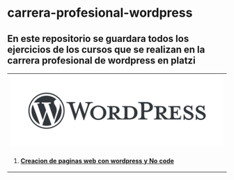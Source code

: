 # carrera-profesional-wordpress
## En este repositorio se guardara todos los ejercicios de los cursos que se realizan en la carrera profesional de wordpress en platzi
<head>
<link rel="stylesheet" href="https://cdnjs.cloudflare.com/ajax/libs/font-awesome/6.4.0/css/all.min.css" integrity="sha512-iecdLmaskl7CVkqkXNQ/ZH/XLlvWZOJyj7Yy7tcenmpD1ypASozpmT/E0iPtmFIB46ZmdtAc9eNBvH0H/ZpiBw==" crossorigin="anonymous" referrerpolicy="no-referrer" />
</head>
 <i class="fas fa-globe-americas"></i> 
<table>
  <tr>
    <td><img src="assets/wordpress-logo.png">  </td>
  </tr>  
  <tr>
    <td>
        <ol>
            <li><a href="curso1/"> <b>  <i> </i> Creacion de paginas web con wordpress y No code </b> </a> </li>
        </ol> 
   </td>
  </tr>  
</table>